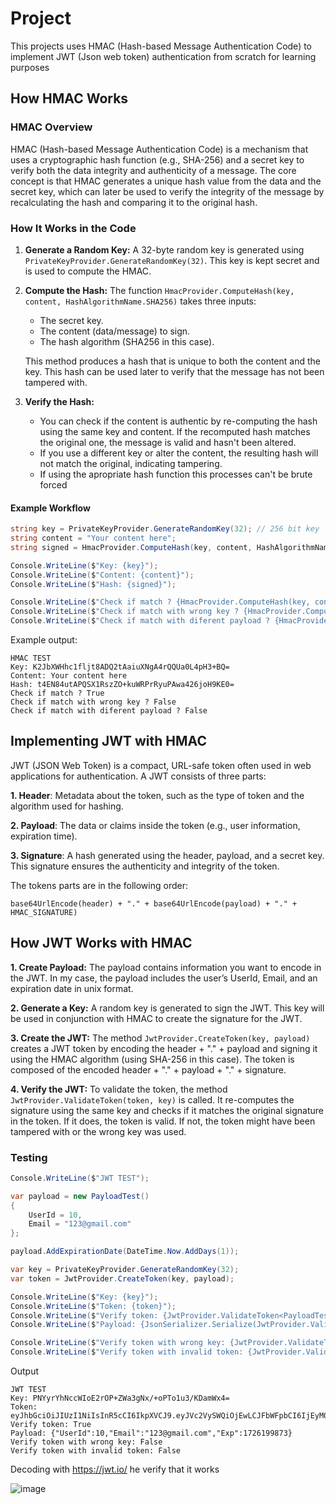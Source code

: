 # Project

This projects uses HMAC (Hash-based Message Authentication Code) to implement JWT (Json web token) authentication from scratch for learning purposes

## How HMAC Works

### HMAC Overview
HMAC (Hash-based Message Authentication Code) is a mechanism that uses a cryptographic hash function (e.g., SHA-256) and a secret key to verify both the data integrity and authenticity of a message. 
The core concept is that HMAC generates a unique hash value from the data and the secret key, which can later be used to verify the integrity of the message by recalculating the hash and comparing it to the original hash.

### How It Works in the Code

1. **Generate a Random Key:**
   A 32-byte random key is generated using `PrivateKeyProvider.GenerateRandomKey(32)`. This key is kept secret and is used to compute the HMAC.

2. **Compute the Hash:**
   The function `HmacProvider.ComputeHash(key, content, HashAlgorithmName.SHA256)` takes three inputs:
   - The secret key.
   - The content (data/message) to sign.
   - The hash algorithm (SHA256 in this case).

   This method produces a hash that is unique to both the content and the key. This hash can be used later to verify that the message has not been tampered with.

3. **Verify the Hash:**
   - You can check if the content is authentic by re-computing the hash using the same key and content. If the recomputed hash matches the original one, the message is valid and hasn't been altered.
   - If you use a different key or alter the content, the resulting hash will not match the original, indicating tampering.
   - If using the apropriate hash function this processes can't be brute forced

#### Example Workflow
```csharp
string key = PrivateKeyProvider.GenerateRandomKey(32); // 256 bit key
string content = "Your content here";
string signed = HmacProvider.ComputeHash(key, content, HashAlgorithmName.SHA256);

Console.WriteLine($"Key: {key}");
Console.WriteLine($"Content: {content}");
Console.WriteLine($"Hash: {signed}");

Console.WriteLine($"Check if match ? {HmacProvider.ComputeHash(key, content, HashAlgorithmName.SHA256) == signed}");
Console.WriteLine($"Check if match with wrong key ? {HmacProvider.ComputeHash(key + "1", content, HashAlgorithmName.SHA256) == signed}");
Console.WriteLine($"Check if match with diferent payload ? {HmacProvider.ComputeHash(key, content + "1", HashAlgorithmName.SHA256) == signed}");
```

Example output:
```
HMAC TEST
Key: K2JbXWHhc1fljt8ADQ2tAaiuXNgA4rQQUa0L4pH3+BQ=
Content: Your content here
Hash: t4EN84utAPQSX1RszZO+kuWRPrRyuPAwa426joH9KE0=
Check if match ? True
Check if match with wrong key ? False
Check if match with diferent payload ? False
```

## Implementing JWT with HMAC

JWT (JSON Web Token) is a compact, URL-safe token often used in web applications for authentication. A JWT consists of three parts:

**1. Header**: Metadata about the token, such as the type of token and the algorithm used for hashing.

**2. Payload**: The data or claims inside the token (e.g., user information, expiration time).

**3. Signature**: A hash generated using the header, payload, and a secret key. This signature ensures the authenticity and integrity of the token.

The tokens parts are in the following order: 

```base64UrlEncode(header) + "." + base64UrlEncode(payload) + "." + HMAC_SIGNATURE)```

## How JWT Works with HMAC

**1. Create Payload:** The payload contains information you want to encode in the JWT. In my case, the payload includes the user’s UserId, Email, and an expiration date in unix format.

**2. Generate a Key:** A random key is generated to sign the JWT. This key will be used in conjunction with HMAC to create the signature for the JWT.

**3. Create the JWT:** The method ```JwtProvider.CreateToken(key, payload)``` creates a JWT token by encoding the header + "." + payload and signing it using the HMAC algorithm (using SHA-256 in this case). The token is composed of the encoded header + "." + payload + "." + signature.

**4. Verify the JWT:** To validate the token, the method ```JwtProvider.ValidateToken(token, key)``` is called. It re-computes the signature using the same key and checks if it matches the original signature in the token. If it does, the token is valid. If not, the token might have been tampered with or the wrong key was used.

### Testing

```C#
Console.WriteLine($"JWT TEST");

var payload = new PayloadTest()
{
    UserId = 10,
    Email = "123@gmail.com"
};

payload.AddExpirationDate(DateTime.Now.AddDays(1));

var key = PrivateKeyProvider.GenerateRandomKey(32);
var token = JwtProvider.CreateToken(key, payload);

Console.WriteLine($"Key: {key}");
Console.WriteLine($"Token: {token}");
Console.WriteLine($"Verify token: {JwtProvider.ValidateToken<PayloadTest>(token!, key) != null}");
Console.WriteLine($"Payload: {JsonSerializer.Serialize(JwtProvider.ValidateToken<PayloadTest>(token!, key))}");

Console.WriteLine($"Verify token with wrong key: {JwtProvider.ValidateToken<PayloadTest>(token!, key + "1") != null}");
Console.WriteLine($"Verify token with invalid token: {JwtProvider.ValidateToken<PayloadTest>(token! + "1", key) != null}");
```

Output

```
JWT TEST
Key: PNYyrYhNccWIoE2rOP+ZWa3gNx/+oPTo1u3/KDamWx4=
Token: eyJhbGciOiJIUzI1NiIsInR5cCI6IkpXVCJ9.eyJVc2VySWQiOjEwLCJFbWFpbCI6IjEyM0BnbWFpbC5jb20iLCJFeHAiOjE3MjYxOTk4NzN9.0LFeMLzllOZ2nD6lk6N71vnkTKyIR1uzADvgjtMA9SY
Verify token: True
Payload: {"UserId":10,"Email":"123@gmail.com","Exp":1726199873}
Verify token with wrong key: False
Verify token with invalid token: False
```

Decoding with https://jwt.io/ he verify that it works

![image](https://github.com/user-attachments/assets/31c53442-1132-48f1-94f0-f13e2ce24791)




